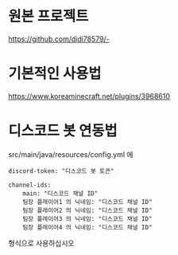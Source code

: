 # 원본 프로젝트<br>
https://github.com/didi78579/-


# 기본적인 사용법
https://www.koreaminecraft.net/plugins/3968610


# 디스코드 봇 연동법
src/main/java/resources/config.yml 에


    discord-token: "디스코드 봇 토큰"
    
    channel-ids:
        main: "디스코드 채널 ID"
        팀장 플레이어1 의 닉네임: "디스코드 채널 ID"
        팀장 플레이어2 의 닉네임: "디스코드 채널 ID"
        팀장 플레이어3 의 닉네임: "디스코드 채널 ID"
        팀장 플레이어4 의 닉네임: "디스코드 채널 ID"


형식으로 사용하십시오

